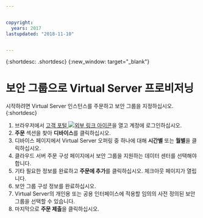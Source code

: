 ```yaml
---


copyright:
  years: 2017
lastupdated: "2018-11-10"


---
```


{:shortdesc: .shortdesc}
{:new_window: target="_blank"}


# 보안 그룹으로 Virtual Server 프로비저닝

시작하려면 Virtual Server 인스턴스를 주문하고
보안 그룹을 지정하십시오.
{:shortdesc}
 
1. 브라우저에서 [고객 포털 ![외부 링크 아이콘](../../icons/launch-glyph.svg "외부 링크 아이콘")](https://control.softlayer.com/)을 열고 계정에 로그인하십시오.
2. **주문** 섹션을 찾아 **디바이스**를 클릭하십시오.
3. 디바이스 페이지에서 Virtual Server 오퍼링 중 하나에 대해 **시간별** 또는 **월별**을 클릭하십시오.
4. 클라우드 서버 주문 구성 페이지에서 보안 그룹을 지원하는 데이터 센터를 선택해야 합니다.
5. 기타 필요한 정보를 완료하고 **주문에 추가**를 클릭하십시오. 체크아웃 페이지가 열립니다.
6. 보안 그룹 구성 정보를 완료하십시오.
7. Virtual Server의 개인용 또는 공용 인터페이스에 적용할 임의의 사전 정의된 보안 그룹을 선택할 수 있습니다.
8. 마지막으로 **주문 제출**을 클릭하십시오.

